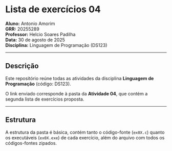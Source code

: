 # Lista de exercícios 04

**Aluno:** Antonio Amorim  
**GRR:** 20255289  
**Professor:** Helcio Soares Padilha  
**Data:** 30 de agosto de 2025  
**Disciplina:** Linguagem de Programação (DS123)  

---

## Descrição
Este repositório reúne todas as atividades da disciplina **Linguagem de Programação** (código: DS123).

O link enviado corresponde à pasta da **Atividade 04**, que contém a segunda lista de exercícios proposta.

---

## Estrutura
A estrutura da pasta é básica, contém tanto o código-fonte (`ex0X.c`) quanto os executáveis (`ex0X.exe`) de cada exercício, além do arquivo com todos os códigos-fontes zipados. 